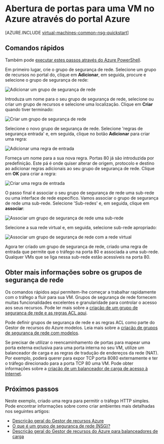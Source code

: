 <properties
   pageTitle="Abra portas para uma VM através do portal Azure | Microsoft Azure"
   description="Saiba como abrir uma porta / crie um ponto final para sua VM Windows utilizando o modelo de implementação do Gestor de recursos no Portal do Azure"
   services="virtual-machines-windows"
   documentationCenter=""
   authors="iainfoulds"
   manager="timlt"
   editor=""/>

<tags
   ms.service="virtual-machines-windows"
   ms.devlang="na"
   ms.topic="article"
   ms.tgt_pltfrm="vm-windows"
   ms.workload="infrastructure-services"
   ms.date="10/27/2016"
   ms.author="iainfou"/>

# <a name="opening-ports-to-a-vm-in-azure-using-the-azure-portal"></a>Abertura de portas para uma VM no Azure através do portal Azure
[AZURE.INCLUDE [virtual-machines-common-nsg-quickstart](../../includes/virtual-machines-common-nsg-quickstart.md)]

## <a name="quick-commands"></a>Comandos rápidos
Também pode [executar estes passos através do Azure PowerShell](virtual-machines-windows-nsg-quickstart-powershell.md).

Em primeiro lugar, crie o grupo de segurança de rede. Selecione um grupo de recursos no portal do, clique em **Adicionar**, em seguida, procure e selecione o grupo de segurança de rede:

![Adicionar um grupo de segurança de rede](./media/virtual-machines-windows-nsg-quickstart-portal/add-nsg.png)

Introduza um nome para o seu grupo de segurança de rede, selecione ou criar um grupo de recursos e selecione uma localização. Clique em **Criar** quando tiver terminado:

![Criar um grupo de segurança de rede](./media/virtual-machines-windows-nsg-quickstart-portal/create-nsg.png)

Selecione o novo grupo de segurança de rede. Selecione 'regras de segurança entrada' e, em seguida, clique no botão **Adicionar** para criar uma regra:

![Adicionar uma regra de entrada](./media/virtual-machines-windows-nsg-quickstart-portal/add-inbound-rule.png)

Forneça um nome para a sua nova regra. Portas 80 já são introduzida por predefinição. Este pá é onde quiser alterar de origem, protocolo e destino ao adicionar regras adicionais ao seu grupo de segurança de rede. Clique em **OK** para criar a regra:

![Criar uma regra de entrada](./media/virtual-machines-windows-nsg-quickstart-portal/create-inbound-rule.png)

O passo final é associar o seu grupo de segurança de rede uma sub-rede ou uma interface de rede específico. Vamos associar o grupo de segurança de rede uma sub-rede. Selecione 'Sub-redes' e, em seguida, clique em **associar**:

![Associar um grupo de segurança de rede uma sub-rede](./media/virtual-machines-windows-nsg-quickstart-portal/associate-subnet.png)

Selecione a sua rede virtual e, em seguida, selecione sub-rede apropriado:

![Associar um grupo de segurança de rede com a rede virtual](./media/virtual-machines-windows-nsg-quickstart-portal/select-vnet-subnet.png)

Agora ter criado um grupo de segurança de rede, criado uma regra de entrada que permite que o tráfego na porta 80 e associada a uma sub-rede. Qualquer VMs que se liga nessa sub-rede estão acessíveis na porta 80.


## <a name="more-information-on-network-security-groups"></a>Obter mais informações sobre os grupos de segurança de rede
Os comandos rápidos aqui permitem-lhe começar a trabalhar rapidamente com o tráfego a fluir para sua VM. Grupos de segurança de rede fornecem muitas funcionalidades excelentes e granularidade para controlar o acesso aos seus recursos. Pode ler mais sobre a [criação de um grupo de segurança de rede e as regras ACL aqui](../virtual-network/virtual-networks-create-nsg-arm-ps.md).

Pode definir grupos de segurança de rede e as regras ACL como parte do Gestor de recursos do Azure modelos. Leia mais sobre a [criação de grupos de segurança de rede com modelos](../virtual-network/virtual-networks-create-nsg-arm-template.md).

Se precisar de utilizar o reencaminhamento de portas para mapear uma porta externa exclusiva para uma porta interna no seu VM, utilize um balanceador de carga e as regras de tradução de endereços da rede (NAT). Por exemplo, poderá querer para expor TCP porta 8080 externamente e ter o tráfego direcionado para a porta TCP 80 uma VM. Pode obter informações sobre a [criação de um balanceador de carga de acesso à Internet](../load-balancer/load-balancer-get-started-internet-arm-ps.md).

## <a name="next-steps"></a>Próximos passos
Neste exemplo, criado uma regra para permitir o tráfego HTTP simples. Pode encontrar informações sobre como criar ambientes mais detalhadas nos seguintes artigos:

- [Descrição geral do Gestor de recursos Azure](../azure-resource-manager/resource-group-overview.md)
- [O que é um grupo de segurança de rede (NSG)?](../virtual-network/virtual-networks-nsg.md)
- [Descrição geral do Gestor de recursos do Azure para balanceadores de carga](../load-balancer/load-balancer-arm.md)

